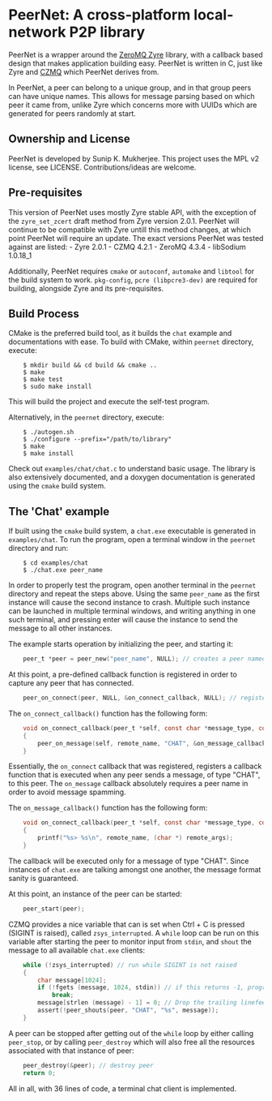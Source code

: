 # PeerNet: A cross-platform local-network P2P library
PeerNet is a wrapper around the [ZeroMQ Zyre](https://github.com/zeromq/zyre) library,
with a callback based design that makes application building easy. PeerNet is written
in C, just like Zyre and [CZMQ](https://github.com/zeromq/czmq) which PeerNet derives
from.

In PeerNet, a peer can belong to a unique group, and in that group peers can have
unique names. This allows for message parsing based on which peer it came from,
unlike Zyre which concerns more with UUIDs which are generated for peers randomly
at start.

## Ownership and License
PeerNet is developed by Sunip K. Mukherjee. This project uses the MPL v2 license, see LICENSE.
Contributions/ideas are welcome.

## Pre-requisites
This version of PeerNet uses mostly Zyre stable API, with the exception of the
`zyre_set_zcert` draft method from Zyre version 2.0.1. PeerNet will continue to be
compatible with Zyre untill this method changes, at which point PeerNet will require
an update.
The exact versions PeerNet was tested against are listed:
    - Zyre 2.0.1
    - CZMQ 4.2.1
    - ZeroMQ 4.3.4
    - libSodium 1.0.18_1

Additionally, PeerNet requires `cmake` or `autoconf`, `automake` and `libtool` for the build system to work. `pkg-config`, `pcre (libpcre3-dev)` are required for building, alongside Zyre and its pre-requisites.

## Build Process
CMake is the preferred build tool, as it builds the `chat` example and documentations
with ease. To build with CMake, within `peernet` directory, execute:

```
    $ mkdir build && cd build && cmake ..
    $ make
    $ make test
    $ sudo make install
```

This will build the project and execute the self-test program.

Alternatively, in the `peernet` directory, execute:
```
    $ ./autogen.sh
    $ ./configure --prefix="/path/to/library"
    $ make
    $ make install
```

Check out `examples/chat/chat.c` to understand basic usage. The library is also extensively
documented, and a doxygen documentation is generated using the `cmake` build system.

## The 'Chat' example
If built using the `cmake` build system, a `chat.exe` executable is generated in `examples/chat`. To run the program, open a terminal window in the `peernet` directory and run:
```
    $ cd examples/chat
    $ ./chat.exe peer_name
```

In order to properly test the program, open another terminal in the `peernet` directory and repeat the steps above. Using the same `peer_name` as the first instance will cause the
second instance to crash. Multiple such instance can be launched in multiple terminal
windows, and writing anything in one such terminal, and pressing enter will cause the
instance to send the message to all other instances.

The example starts operation by initializing the peer, and starting it:
```c
    peer_t *peer = peer_new("peer_name", NULL); // creates a peer named "peer_name" in the default group.
```
At this point, a pre-defined callback function is registered in order to capture any peer that has connected.
```c
    peer_on_connect(peer, NULL, &on_connect_callback, NULL); // registers on_connect_callback as a callback for any peer that connects. The callback does not use any local data.
```

The `on_connect_callback()` function has the following form:
```c
    void on_connect_callback(peer_t *self, const char *message_type, const char *remote_name, void *local_args, void *remote_args)
    {
        peer_on_message(self, remote_name, "CHAT", &on_message_callback, NULL);
    }
```
Essentially, the `on_connect` callback that was registered, registers a callback function that is executed when any peer sends a message, of type "CHAT", to this peer. The `on_message` callback absolutely requires a peer name in order to avoid message spamming.

The `on_message_callback()` function has the following form:
```c
    void on_connect_callback(peer_t *self, const char *message_type, const char *remote_name, void *local_args, void *remote_args)
    {
        printf("%s> %s\n", remote_name, (char *) remote_args);
    }
```

The callback will be executed only for a message of type "CHAT". Since instances of `chat.exe` are talking amongst one another, the message format sanity is guaranteed.

At this point, an instance of the peer can be started:
```c
    peer_start(peer);
```
CZMQ provides a nice variable that can is set when Ctrl + C is pressed (SIGINT is raised),
called `zsys_interrupted`. A `while` loop can be run on this variable after starting the
peer to monitor input from `stdin`, and `shout` the message to all available `chat.exe` clients:
```c
    while (!zsys_interrupted) // run while SIGINT is not raised
    {
        char message[1024];
        if (!fgets (message, 1024, stdin)) // if this returns -1, program was interrupted
            break;
        message[strlen (message) - 1] = 0; // Drop the trailing linefeed
        assert(!peer_shouts(peer, "CHAT", "%s", message));
    }
```
A peer can be stopped after getting out of the `while` loop by either calling `peer_stop`, or by calling `peer_destroy` which will also free all the resources associated with that instance of peer:
```c
    peer_destroy(&peer); // destroy peer
    return 0;
```

All in all, with 36 lines of code, a terminal chat client is implemented.

